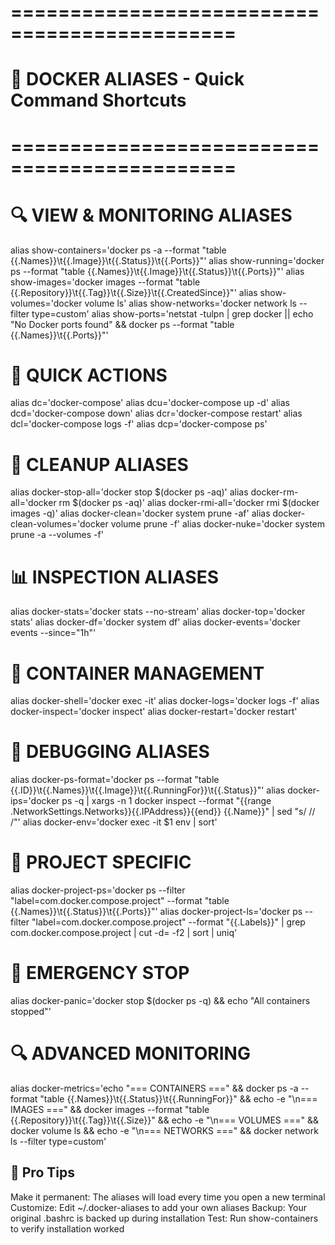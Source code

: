 # =============================================
# 🐳 DOCKER ALIASES - Quick Command Shortcuts
# =============================================

# 🔍 VIEW & MONITORING ALIASES
alias show-containers='docker ps -a --format "table {{.Names}}\t{{.Image}}\t{{.Status}}\t{{.Ports}}"'
alias show-running='docker ps --format "table {{.Names}}\t{{.Image}}\t{{.Status}}\t{{.Ports}}"'
alias show-images='docker images --format "table {{.Repository}}\t{{.Tag}}\t{{.Size}}\t{{.CreatedSince}}"'
alias show-volumes='docker volume ls'
alias show-networks='docker network ls --filter type=custom'
alias show-ports='netstat -tulpn | grep docker || echo "No Docker ports found" && docker ps --format "table {{.Names}}\t{{.Ports}}"'

# 🚀 QUICK ACTIONS
alias dc='docker-compose'
alias dcu='docker-compose up -d'
alias dcd='docker-compose down'
alias dcr='docker-compose restart'
alias dcl='docker-compose logs -f'
alias dcp='docker-compose ps'

# 🧹 CLEANUP ALIASES
alias docker-stop-all='docker stop $(docker ps -aq)'
alias docker-rm-all='docker rm $(docker ps -aq)'
alias docker-rmi-all='docker rmi $(docker images -q)'
alias docker-clean='docker system prune -af'
alias docker-clean-volumes='docker volume prune -f'
alias docker-nuke='docker system prune -a --volumes -f'

# 📊 INSPECTION ALIASES
alias docker-stats='docker stats --no-stream'
alias docker-top='docker stats'
alias docker-df='docker system df'
alias docker-events='docker events --since="1h"'

# 🔧 CONTAINER MANAGEMENT
alias docker-shell='docker exec -it'
alias docker-logs='docker logs -f'
alias docker-inspect='docker inspect'
alias docker-restart='docker restart'

# 🐛 DEBUGGING ALIASES
alias docker-ps-format='docker ps --format "table {{.ID}}\t{{.Names}}\t{{.Image}}\t{{.RunningFor}}\t{{.Status}}"'
alias docker-ips='docker ps -q | xargs -n 1 docker inspect --format "{{range .NetworkSettings.Networks}}{{.IPAddress}}{{end}} {{.Name}}" | sed "s/ \// /"'
alias docker-env='docker exec -it $1 env | sort'

# 🎯 PROJECT SPECIFIC
alias docker-project-ps='docker ps --filter "label=com.docker.compose.project" --format "table {{.Names}}\t{{.Status}}\t{{.Ports}}"'
alias docker-project-ls='docker ps --filter "label=com.docker.compose.project" --format "{{.Labels}}" | grep com.docker.compose.project | cut -d= -f2 | sort | uniq'

# 🚨 EMERGENCY STOP
alias docker-panic='docker stop $(docker ps -q) && echo "All containers stopped"'

# 🔍 ADVANCED MONITORING
alias docker-metrics='echo "=== CONTAINERS ===" && docker ps -a --format "table {{.Names}}\t{{.Status}}\t{{.RunningFor}}" && echo -e "\n=== IMAGES ===" && docker images --format "table {{.Repository}}\t{{.Tag}}\t{{.Size}}" && echo -e "\n=== VOLUMES ===" && docker volume ls && echo -e "\n=== NETWORKS ===" && docker network ls --filter type=custom'

## 🎯 Pro Tips
Make it permanent: The aliases will load every time you open a new terminal
Customize: Edit ~/.docker-aliases to add your own aliases
Backup: Your original .bashrc is backed up during installation
Test: Run show-containers to verify installation worked
